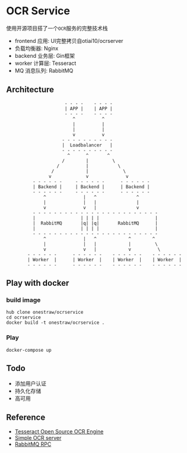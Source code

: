# OCR Service

使用开源项目搭了一个`OCR`服务的完整技术栈

- frontend 应用: UI完整拷贝自otiai10/ocrserver
- 负载均衡器: Nginx
- backend 业务层: Gin框架
- worker 计算层: Tesseract
- MQ 消息队列: RabbitMQ

## Architecture

                          - - - -    - - - -
                          | APP |    | APP |
                          - - - -    - - - -
                             ^          ^
                             |          |
                             |          |
                             v          v
                         - - - - - - - - - -
                         |  Loadbalancer   |
                         - - - - - - - - - -
                           ^      ^       ^
                         /        |         \
                       /          |           \
                     /            |             \
                    v             v              v
              - - - - - -     - - - - - -      - - - - - -
              | Backend |     | Backend |      | Backend |
              - - - - - -     - - - - - -      - - - - - -
                  ^              |   ^               ^ 
                  |              |   |               |
                  v              v   |               v
              - - - - - - - - - - - - - - - - - - - - - - - -
              |                 | | | |                     |
              |  RabbitMQ       |q| |q|       RabbitMQ      |
              |                 | | | |                     |
              - - - - - - - - - - - - - - - - - - - - - - - -
                  ^              |   ^            ^        ^ 
                  |              |   |            |         \
                  v              v   |            v          \
            - - - - - -      - - - - - -    - - - - - -    - - - - - -
            | Worker  |      | Worker  |    | Worker  |    | Worker  |
            - - - - - -      - - - - - -    - - - - - -    - - - - - -

## Play with docker

### build image

    hub clone onestraw/ocrservice
    cd ocrservice
    docker build -t onestraw/ocrservice .

### Play

    docker-compose up

## Todo

- 添加用户认证
- 持久化存储
- 高可用

## Reference

- [Tesseract Open Source OCR Engine](https://github.com/tesseract-ocr/tesseract)
- [Simple OCR server](https://github.com/otiai10/ocrserver)
- [RabbitMQ RPC](http://www.rabbitmq.com/tutorials/tutorial-six-go.html)
